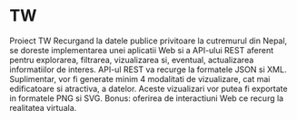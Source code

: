 # TW
Proiect TW
Recurgand la datele publice privitoare la cutremurul din Nepal, se doreste implementarea unei aplicatii Web si a API-ului REST aferent
pentru explorarea, filtrarea, vizualizarea si, eventual, actualizarea informatiilor de interes. API-ul REST va recurge la formatele JSON 
si XML. Suplimentar, vor fi generate minim 4 modalitati de vizualizare, cat mai edificatoare si atractiva, a datelor. 
Aceste vizualizari vor putea fi exportate in formatele PNG si SVG. Bonus: oferirea de interactiuni Web ce recurg la realitatea virtuala.
